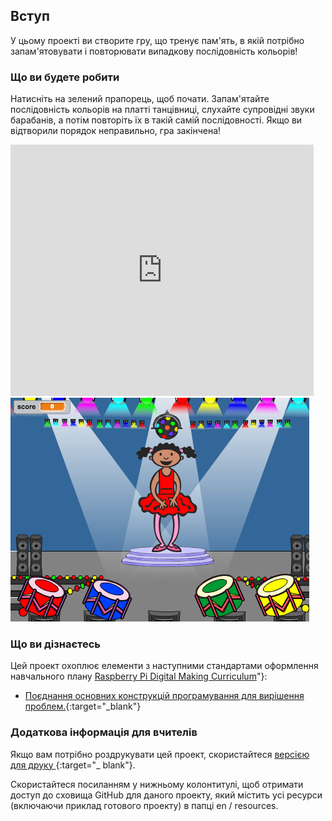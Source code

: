 ## Вступ

У цьому проекті ви створите гру, що тренує пам'ять, в якій потрібно запам'ятовувати і повторювати випадкову послідовність кольорів!

### Що ви будете робити

Натисніть на зелений прапорець, щоб почати. Запам'ятайте послідовність кольорів на платті танцівниці, слухайте супровідні звуки барабанів, а потім повторіть їх в такій самій послідовності. Якщо ви відтворили порядок неправильно, гра закінчена!

<div class="scratch-preview">
  <iframe allowtransparency="true" width="485" height="402" src="https://scratch.mit.edu/projects/embed/34874510/?autostart=false" frameborder="0"></iframe>
  <img src="images/colour-final.png">
</div>

### Що ви дізнаєтесь

Цей проект охоплює елементи з наступними стандартами оформлення навчального плану [Raspberry Pi Digital Making Curriculum](http://rpf.io/curriculum)"}:

+ [Поєднання основних конструкцій програмування для вирішення проблем.](https://www.raspberrypi.org/curriculum/programming/builder){:target="_blank"}

### Додаткова інформація для вчителів

Якщо вам потрібно роздрукувати цей проект, скористайтеся [версією для друку ](https://projects.raspberrypi.org/en/projects/memory/print){:target="_ blank"}.

Скористайтеся посиланням у нижньому колонтитулі, щоб отримати доступ до сховища GitHub для даного проекту, який містить усі ресурси (включаючи приклад готового проекту) в папці en / resources.